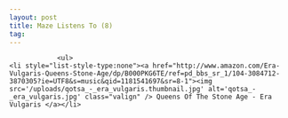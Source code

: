 ```yaml
---
layout: post
title: Maze Listens To (8)
tag: 
---
```



                <ul>
    <li style="list-style-type:none"><a href="http://www.amazon.com/Era-Vulgaris-Queens-Stone-Age/dp/B000PKG6TE/ref=pd_bbs_sr_1/104-3084712-3870305?ie=UTF8&s=music&qid=1181541697&sr=8-1"><img src='/uploads/qotsa_-_era_vulgaris.thumbnail.jpg' alt='qotsa_-_era_vulgaris.jpg' class="valign" /> Queens Of The Stone Age - Era Vulgaris </a></li>
</ul>
            
